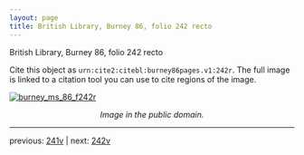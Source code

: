 ```yaml
---
layout: page
title: British Library, Burney 86, folio 242 recto
---
```


British Library, Burney 86, folio 242 recto

Cite this object as `urn:cite2:citebl:burney86pages.v1:242r`.  The full image is linked to a citation tool you can use to cite regions of the image.

[![burney_ms_86_f242r](http://www.homermultitext.org/iipsrv?IIIF=/project/homer/pyramidal/deepzoom/citebl/burney86imgs/v1/burney_ms_86_f242r.tif/full/800,/0/default.jpg)](http://www.homermultitext.org/ict2/?urn=urn:cite2:citebl:burney86imgs.v1:burney_ms_86_f242r) 

<p style="text-align: center; font-style: italic;">Image in the public domain.</p>

---

previous: [241v](../241v/) | next: [242v](../242v/)
